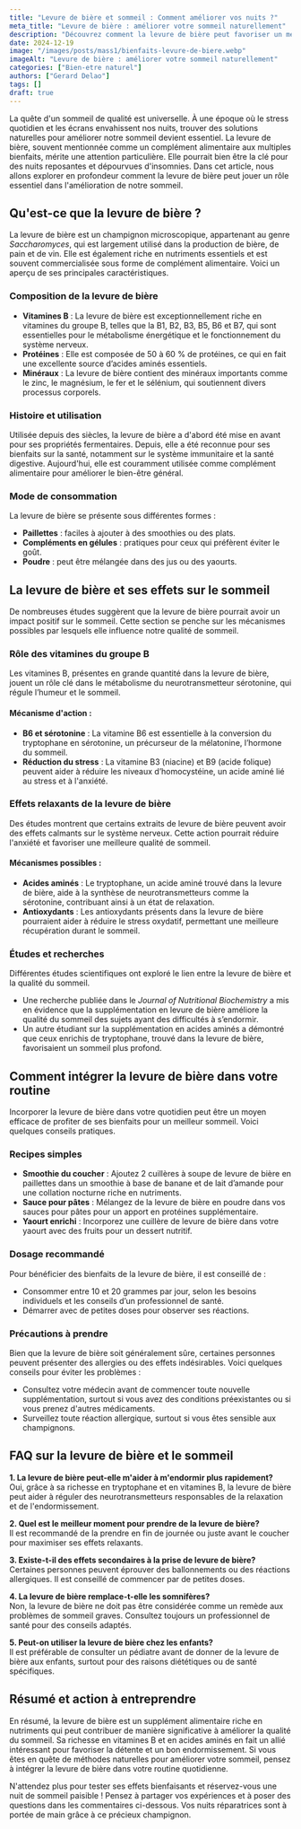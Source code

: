 ```yaml
---
title: "Levure de bière et sommeil : Comment améliorer vos nuits ?"
meta_title: "Levure de bière : améliorer votre sommeil naturellement"
description: "Découvrez comment la levure de bière peut favoriser un meilleur sommeil et améliorer votre bien-être. Informez-vous sur ses bienfaits dès maintenant !"
date: 2024-12-19
image: "/images/posts/mass1/bienfaits-levure-de-biere.webp"
imageAlt: "Levure de bière : améliorer votre sommeil naturellement"
categories: ["Bien-etre naturel"]
authors: ["Gerard Delao"]
tags: []
draft: true
---
```


La quête d'un sommeil de qualité est universelle. À une époque où le stress quotidien et les écrans envahissent nos nuits, trouver des solutions naturelles pour améliorer notre sommeil devient essentiel. La levure de bière, souvent mentionnée comme un complément alimentaire aux multiples bienfaits, mérite une attention particulière. Elle pourrait bien être la clé pour des nuits reposantes et dépourvues d'insomnies. Dans cet article, nous allons explorer en profondeur comment la levure de bière peut jouer un rôle essentiel dans l'amélioration de notre sommeil.

## Qu'est-ce que la levure de bière ?

La levure de bière est un champignon microscopique, appartenant au genre *Saccharomyces*, qui est largement utilisé dans la production de bière, de pain et de vin. Elle est également riche en nutriments essentiels et est souvent commercialisée sous forme de complément alimentaire. Voici un aperçu de ses principales caractéristiques.

### Composition de la levure de bière

- **Vitamines B** : La levure de bière est exceptionnellement riche en vitamines du groupe B, telles que la B1, B2, B3, B5, B6 et B7, qui sont essentielles pour le métabolisme énergétique et le fonctionnement du système nerveux.
- **Protéines** : Elle est composée de 50 à 60 % de protéines, ce qui en fait une excellente source d’acides aminés essentiels.
- **Minéraux** : La levure de bière contient des minéraux importants comme le zinc, le magnésium, le fer et le sélénium, qui soutiennent divers processus corporels.

### Histoire et utilisation

Utilisée depuis des siècles, la levure de bière a d'abord été mise en avant pour ses propriétés fermentaires. Depuis, elle a été reconnue pour ses bienfaits sur la santé, notamment sur le système immunitaire et la santé digestive. Aujourd'hui, elle est couramment utilisée comme complément alimentaire pour améliorer le bien-être général.

### Mode de consommation

La levure de bière se présente sous différentes formes :
- **Paillettes** : faciles à ajouter à des smoothies ou des plats.
- **Compléments en gélules** : pratiques pour ceux qui préfèrent éviter le goût.
- **Poudre** : peut être mélangée dans des jus ou des yaourts.

## La levure de bière et ses effets sur le sommeil

De nombreuses études suggèrent que la levure de bière pourrait avoir un impact positif sur le sommeil. Cette section se penche sur les mécanismes possibles par lesquels elle influence notre qualité de sommeil.

### Rôle des vitamines du groupe B

Les vitamines B, présentes en grande quantité dans la levure de bière, jouent un rôle clé dans le métabolisme du neurotransmetteur sérotonine, qui régule l’humeur et le sommeil.

#### Mécanisme d'action :

- **B6 et sérotonine** : La vitamine B6 est essentielle à la conversion du tryptophane en sérotonine, un précurseur de la mélatonine, l’hormone du sommeil.
- **Réduction du stress** : La vitamine B3 (niacine) et B9 (acide folique) peuvent aider à réduire les niveaux d’homocystéine, un acide aminé lié au stress et à l'anxiété.

### Effets relaxants de la levure de bière

Des études montrent que certains extraits de levure de bière peuvent avoir des effets calmants sur le système nerveux. Cette action pourrait réduire l'anxiété et favoriser une meilleure qualité de sommeil.

#### Mécanismes possibles :

- **Acides aminés** : Le tryptophane, un acide aminé trouvé dans la levure de bière, aide à la synthèse de neurotransmetteurs comme la sérotonine, contribuant ainsi à un état de relaxation.
- **Antioxydants** : Les antioxydants présents dans la levure de bière pourraient aider à réduire le stress oxydatif, permettant une meilleure récupération durant le sommeil.

### Études et recherches

Différentes études scientifiques ont exploré le lien entre la levure de bière et la qualité du sommeil.

- Une recherche publiée dans le *Journal of Nutritional Biochemistry* a mis en évidence que la supplémentation en levure de bière améliore la qualité du sommeil des sujets ayant des difficultés à s’endormir.
- Un autre étudiant sur la supplémentation en acides aminés a démontré que ceux enrichis de tryptophane, trouvé dans la levure de bière, favorisaient un sommeil plus profond.

## Comment intégrer la levure de bière dans votre routine

Incorporer la levure de bière dans votre quotidien peut être un moyen efficace de profiter de ses bienfaits pour un meilleur sommeil. Voici quelques conseils pratiques.

### Recipes simples

- **Smoothie du coucher** : Ajoutez 2 cuillères à soupe de levure de bière en paillettes dans un smoothie à base de banane et de lait d’amande pour une collation nocturne riche en nutriments.
- **Sauce pour pâtes** : Mélangez de la levure de bière en poudre dans vos sauces pour pâtes pour un apport en protéines supplémentaire.
- **Yaourt enrichi** : Incorporez une cuillère de levure de bière dans votre yaourt avec des fruits pour un dessert nutritif.

### Dosage recommandé

Pour bénéficier des bienfaits de la levure de bière, il est conseillé de :

- Consommer entre 10 et 20 grammes par jour, selon les besoins individuels et les conseils d’un professionnel de santé.
- Démarrer avec de petites doses pour observer ses réactions.

### Précautions à prendre

Bien que la levure de bière soit généralement sûre, certaines personnes peuvent présenter des allergies ou des effets indésirables. Voici quelques conseils pour éviter les problèmes :

- Consultez votre médecin avant de commencer toute nouvelle supplémentation, surtout si vous avez des conditions préexistantes ou si vous prenez d'autres médicaments.
- Surveillez toute réaction allergique, surtout si vous êtes sensible aux champignons.

## FAQ sur la levure de bière et le sommeil 

**1. La levure de bière peut-elle m'aider à m'endormir plus rapidement?**  
Oui, grâce à sa richesse en tryptophane et en vitamines B, la levure de bière peut aider à réguler des neurotransmetteurs responsables de la relaxation et de l'endormissement.

**2. Quel est le meilleur moment pour prendre de la levure de bière?**  
Il est recommandé de la prendre en fin de journée ou juste avant le coucher pour maximiser ses effets relaxants.

**3. Existe-t-il des effets secondaires à la prise de levure de bière?**  
Certaines personnes peuvent éprouver des ballonnements ou des réactions allergiques. Il est conseillé de commencer par de petites doses.

**4. La levure de bière remplace-t-elle les somnifères?**  
Non, la levure de bière ne doit pas être considérée comme un remède aux problèmes de sommeil graves. Consultez toujours un professionnel de santé pour des conseils adaptés.

**5. Peut-on utiliser la levure de bière chez les enfants?**  
Il est préférable de consulter un pédiatre avant de donner de la levure de bière aux enfants, surtout pour des raisons diététiques ou de santé spécifiques.

## Résumé et action à entreprendre

En résumé, la levure de bière est un supplément alimentaire riche en nutriments qui peut contribuer de manière significative à améliorer la qualité du sommeil. Sa richesse en vitamines B et en acides aminés en fait un allié intéressant pour favoriser la détente et un bon endormissement. Si vous êtes en quête de méthodes naturelles pour améliorer votre sommeil, pensez à intégrer la levure de bière dans votre routine quotidienne.

N'attendez plus pour tester ses effets bienfaisants et réservez-vous une nuit de sommeil paisible ! Pensez à partager vos expériences et à poser des questions dans les commentaires ci-dessous. Vos nuits réparatrices sont à portée de main grâce à ce précieux champignon.

